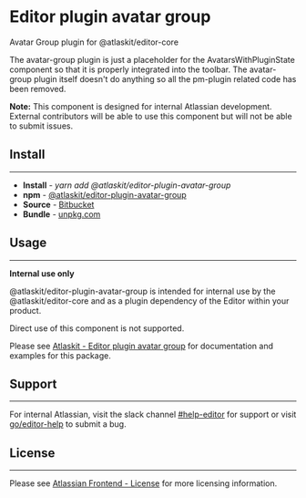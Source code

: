 # Editor plugin avatar group

Avatar Group plugin for @atlaskit/editor-core

The avatar-group plugin is just a placeholder for the AvatarsWithPluginState component so that it is properly integrated into the toolbar.
The avatar-group plugin itself doesn't do anything so all the pm-plugin related code has been removed.

**Note:** This component is designed for internal Atlassian development.
External contributors will be able to use this component but will not be able to submit issues.

## Install
---
- **Install** - *yarn add @atlaskit/editor-plugin-avatar-group*
- **npm** - [@atlaskit/editor-plugin-avatar-group](https://www.npmjs.com/package/@atlaskit/editor-plugin-avatar-group)
- **Source** - [Bitbucket](https://bitbucket.org/atlassian/atlassian-frontend/src/master/packages/editor/editor-plugin-avatar-group)
- **Bundle** - [unpkg.com](https://unpkg.com/@atlaskit/editor-plugin-avatar-group/dist/)

## Usage
---
**Internal use only**

@atlaskit/editor-plugin-avatar-group is intended for internal use by the @atlaskit/editor-core and as a plugin dependency of the Editor within your product.

Direct use of this component is not supported.

Please see [Atlaskit - Editor plugin avatar group](https://atlaskit.atlassian.com/packages/editor/editor-plugin-avatar-group) for documentation and examples for this package.

## Support
---
For internal Atlassian, visit the slack channel [#help-editor](https://atlassian.slack.com/archives/CFG3PSQ9E) for support or visit [go/editor-help](https://go/editor-help) to submit a bug.
## License
---
 Please see [Atlassian Frontend - License](https://hello.atlassian.net/wiki/spaces/AF/pages/2589099144/Documentation#Platform-License) for more licensing information.
